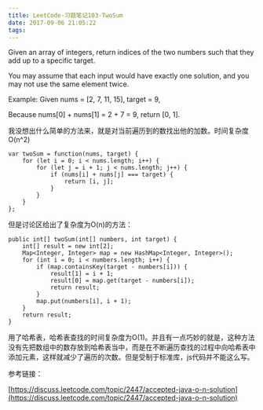 ```yaml
---
title: LeetCode-习题笔记103-TwoSum
date: 2017-09-06 21:05:22
tags:
---
```



Given an array of integers, return indices of the two numbers such that they add up to a specific target.

You may assume that each input would have exactly one solution, and you may not use the same element twice.

Example:
Given nums = [2, 7, 11, 15], target = 9,

Because nums[0] + nums[1] = 2 + 7 = 9,
return [0, 1].


我没想出什么简单的方法来，就是对当前遍历到的数找出他的加数。时间复杂度O(n^2)

	var twoSum = function(nums, target) {
	    for (let i = 0; i < nums.length; i++) {
	        for (let j = i + 1; j < nums.length; j++) {
	            if (nums[i] + nums[j] === target) {
	                return [i, j];
	            }
	        }
	    }
	};

但是讨论区给出了复杂度为O(n)的方法：

	public int[] twoSum(int[] numbers, int target) {
	    int[] result = new int[2];
	    Map<Integer, Integer> map = new HashMap<Integer, Integer>();
	    for (int i = 0; i < numbers.length; i++) {
	        if (map.containsKey(target - numbers[i])) {
	            result[1] = i + 1;
	            result[0] = map.get(target - numbers[i]);
	            return result;
	        }
	        map.put(numbers[i], i + 1);
	    }
	    return result;
	}

用了哈希表，哈希表查找的时间复杂度为O(1)。并且有一点巧妙的就是，这种方法没有先把数组中的数存放到哈希表当中，而是在不断遍历查找的过程中向哈希表中添加元素，这样就减少了遍历的次数。但是受制于标准库，js代码并不能这么写。







参考链接：

[https://discuss.leetcode.com/topic/2447/accepted-java-o-n-solution](https://discuss.leetcode.com/topic/2447/accepted-java-o-n-solution)
